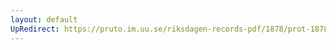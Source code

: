 ```yaml
---
layout: default
UpRedirect: https://pruto.im.uu.se/riksdagen-records-pdf/1878/prot-1878--fk--033/prot-1878--fk--033_021.pdf
---
```

